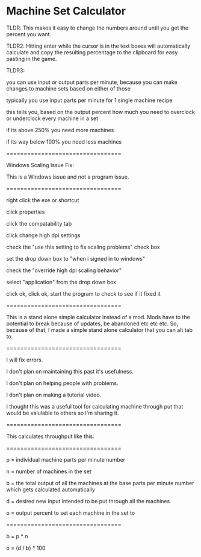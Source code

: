 # Machine Set Calculator

TLDR: This makes it easy to change the numbers around until you get the percent you want.

TLDR2: Hitting enter while the cursor is in the text boxes will automatically calculate and copy the resulting percentage to the clipboard for easy pasting in the game.

TLDR3:

you can use input or output parts per minute, because you can make changes to machine sets based on either of those

typically you use input parts per minute for 1 single machine recipe

this tells you, based on the output percent how much you need to overclock or underclock every machine in a set

if its above 250% you need more machines

if its way below 100% you need less machines


=================================

Windows Scaling Issue Fix:

This is a Windows issue and not a program issue.

=================================


right click the exe or shortcut

click properties

click the compatability tab

click change high dpi settings

check the "use this setting to fix scaling problems" check box

set the drop down box to "when i signed in to windows"

check the "override high dpi scaling behavior"

select "application" from the drop down box

click ok, click ok, start the program to check to see if it fixed it



=================================

This is a stand alone simple calculator instead of a mod. Mods have to the potential to break because of updates, be abandoned etc etc etc. So, because of that, I made a simple stand alone calculator that you can alt tab to.

=================================

I will fix errors.

I don't plan on maintaining this past it's usefulness.

I don't plan on helping people with problems.

I don't plan on making a tutorial video.

I thought this was a useful tool for calculating machine through put that would be valulable to others so I'm sharing it.

=================================

This calculates throughput like this:

=================================


p = individual machine parts per minute number

n = number of machines in the set

b = the total output of all the machines at the base parts per minute number which gets calculated automatically

d = desired new input intended to be put through all the machines

o = output percent to set each machine in the set to

=================================

b = p * n

o = (d / b) * 100
